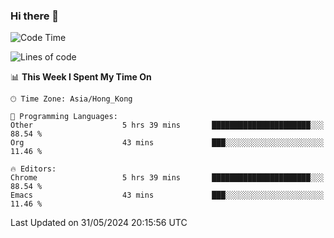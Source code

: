 ### Hi there 👋

<!--
**nicehiro/nicehiro** is a ✨ _special_ ✨ repository because its `README.md` (this file) appears on your GitHub profile.

Here are some ideas to get you started:

- 🔭 I’m currently working on ...
- 🌱 I’m currently learning ...
- 👯 I’m looking to collaborate on ...
- 🤔 I’m looking for help with ...
- 💬 Ask me about ...
- 📫 How to reach me: ...
- 😄 Pronouns: ...
- ⚡ Fun fact: ...
-->

<!--START_SECTION:waka-->
![Code Time](http://img.shields.io/badge/Code%20Time-333%20hrs%2050%20mins-blue)

![Lines of code](https://img.shields.io/badge/From%20Hello%20World%20I%27ve%20Written-2.7%20million%20lines%20of%20code-blue)

📊 **This Week I Spent My Time On** 

```text
🕑︎ Time Zone: Asia/Hong_Kong

💬 Programming Languages: 
Other                    5 hrs 39 mins       ██████████████████████░░░   88.54 % 
Org                      43 mins             ███░░░░░░░░░░░░░░░░░░░░░░   11.46 % 

🔥 Editors: 
Chrome                   5 hrs 39 mins       ██████████████████████░░░   88.54 % 
Emacs                    43 mins             ███░░░░░░░░░░░░░░░░░░░░░░   11.46 % 
```


 Last Updated on 31/05/2024 20:15:56 UTC
<!--END_SECTION:waka-->
